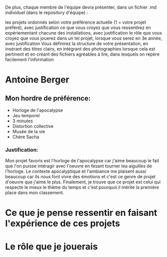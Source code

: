 De plus, chaque membre de l'équipe devra présenter, dans un fichier .md individuel (dans le repository d'équipe) :

les projets ordonnés selon votre préférence actuelle (1 = votre projet préféré), avec justification
ce que vous croyez que vous ressentirez en expériementant chacune des installations, avec justification
le rôle que vous croyez que vous jouerez dans un tel projet, lorsque vous serez en 3e année, avec justification
Vous définirez la structure de votre présentation, en insérant des titres clairs, en intégrant des photographies lorsque cela est pertinent et en créant des fichiers agréables à lire, dans lesquels on repère facilement l'information


# Antoine Berger


## Mon hordre de préférence:
- Horloge de l'apocalypse
- Jeu temporel
- 3 minutes
- Distortion collective
- Musée de la vie
- Chère Sacha

### Justification:
Mon projet favoris est l'horloge de l'apocalypse car j'aime beaucoup le fait que l'on puisse intéragir avec l'oeuvre en fesant tourner lea aiguilles de l'horloge. Le contexte apocalyptique et l'ambiance me plaisent aussi beaucoup car ils nous font vivre des émotions et c'est ce genre de projet d'oeuvre que j'aime le plus. Finalement, je trouve que ce projet est celui qui respecte le mieux le thème du temps et c'est pourquoi il mérite la première place dans mon classement.

# Ce que je pense ressentir en faisant l'expérience de ces projets
# Le rôle que je jouerais
